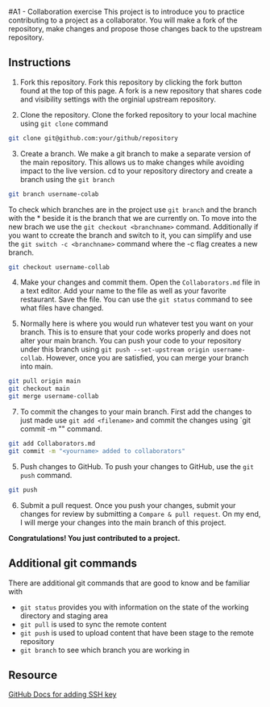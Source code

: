 #A1 - Collaboration exercise
This project is to introduce you to practice contributing to a project as a collaborator. You will make a fork of the repository, make changes and propose those changes back to the upstream repository.

## Instructions
1. Fork this repository.
Fork this repository by clicking the fork button found at the top of this page.
A fork is a new repository that shares code and visibility settings with the orginial upstream repository.

2. Clone the repository.
Clone the forked repository to your local machine using `git clone` command
```bash
git clone git@github.com:your/github/repository
```

3. Create a branch.
We make a git branch to make a separate version of the main repository. This allows us to make changes while avoiding impact to the live version.
cd to your repository directory and create a branch using the `git branch`
```bash
git branch username-colab
```
To check which branches are in the project use `git branch` and the branch with the * beside it is the branch that we are currently on. To move into the new brach we use the `git checkout <branchname>` command. Additionally if you want to ccreate the branch and switch to it, you can simplify and use the `git switch -c <branchname>` command where the -c flag creates a new branch.
```bash
git checkout username-collab
```

4. Make your changes and commit them.
Open the `Collaborators.md` file in a text editor. Add your name to the file as well as your favorite restaurant. Save the file. You can use the `git status` command to see what files have changed.

5. Normally here is where you would run whatever test you want on your branch. This is to ensure that your code works properly and does not alter your main branch. You can push your code to your repository under this branch using `git push --set-upstream origin username-collab`. However, once you are satisfied, you can merge your branch into main.
```bash
git pull origin main
git checkout main
git merge username-collab
```

7. To commit the changes to your main branch. First add the changes to just made use `git add <filename>` and commit the changes using `git commit -m "<message>" command.
```bash
git add Collaborators.md
git commit -m "<yourname> added to collaborators"
```

5. Push changes to GitHub.
To push your changes to GitHub, use the `git push` command.
```bash
git push
```

6. Submit a pull request.
Once you push your changes, submit your changes for  review by  submitting a `Compare & pull request`. On my end, I  will merge your changes into the main branch of this project.

**Congratulations! You just contributed to a project.**

## Additional git commands
There are additional git commands that are good to know and be familiar with
* `git status` provides you with information on the state of the working directory and staging area
* `git pull` is used to sync the remote content
* `git push` is used to upload content that have been stage to the remote repository
* `git branch` to see which branch you are working in

## Resource
[GitHub Docs for adding SSH key](https://docs.github.com/en/authentication/connecting-to-github-with-ssh/adding-a-new-ssh-key-to-your-github-account)
